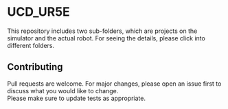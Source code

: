 # UCD_UR5E
This repository includes two sub-folders, which are projects on the simulator and the actual robot. For seeing the details, please click into different folders.


## Contributing
Pull requests are welcome. For major changes, please open an issue first to discuss what you would like to change.\
Please make sure to update tests as appropriate.

